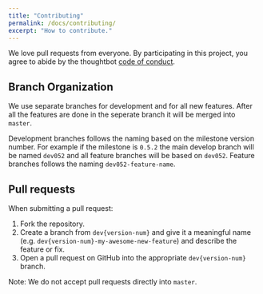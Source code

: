 ```yaml
---
title: "Contributing"
permalink: /docs/contributing/
excerpt: "How to contribute."
---
```


We love pull requests from everyone. By participating in this project, you
agree to abide by the thoughtbot [code of conduct].

[code of conduct]: https://thoughtbot.com/open-source-code-of-conduct

## Branch Organization
We use separate branches for development and for all new features. After all the features are done in the seperate branch it will be merged into `master`.

Development branches follows the naming based on the milestone version number. For example if the milestone is `0.5.2` the main develop branch will be named `dev052` and all feature branches will be based on `dev052`. Feature branches follows the naming `dev052-feature-name`.

## Pull requests
When submitting a pull request:

1. Fork the repository.
2. Create a branch from `dev{version-num}` and give it a meaningful name (e.g. `dev{version-num}-my-awesome-new-feature`) and describe the feature or fix.
3. Open a pull request on GitHub into the appropriate `dev{version-num}` branch.

Note: We do not accept pull requests directly into `master`.